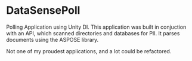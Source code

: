 # DataSensePoll
Polling Application using Unity DI. This application was built in conjuction with an API, which scanned directories and databases for PII. It parses documents using the ASPOSE library.

Not one of my proudest applications, and a lot could be refactored. 
